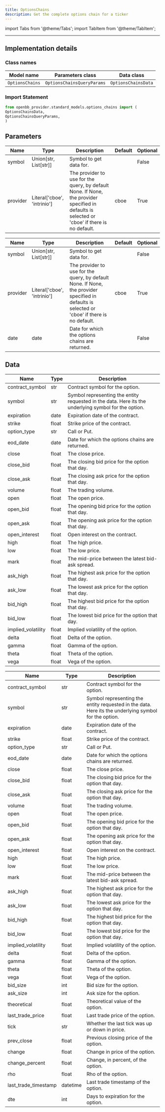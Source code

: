 ```yaml
---
title: OptionsChains
description: Get the complete options chain for a ticker
---
```


<!-- markdownlint-disable MD012 MD031 MD033 -->

import Tabs from '@theme/Tabs';
import TabItem from '@theme/TabItem';

---

## Implementation details

### Class names

| Model name | Parameters class | Data class |
| ---------- | ---------------- | ---------- |
| `OptionsChains` | `OptionsChainsQueryParams` | `OptionsChainsData` |

### Import Statement

```python
from openbb_provider.standard_models.options_chains import (
OptionsChainsData,
OptionsChainsQueryParams,
)
```

## Parameters

<Tabs>
<TabItem value="standard" label="Standard">

| Name | Type | Description | Default | Optional |
| ---- | ---- | ----------- | ------- | -------- |
| symbol | Union[str, List[str]] | Symbol to get data for. |  | False |
| provider | Literal['cboe', 'intrinio'] | The provider to use for the query, by default None. If None, the provider specified in defaults is selected or 'cboe' if there is no default. | cboe | True |
</TabItem>

<TabItem value='intrinio' label='intrinio'>

| Name | Type | Description | Default | Optional |
| ---- | ---- | ----------- | ------- | -------- |
| symbol | Union[str, List[str]] | Symbol to get data for. |  | False |
| provider | Literal['cboe', 'intrinio'] | The provider to use for the query, by default None. If None, the provider specified in defaults is selected or 'cboe' if there is no default. | cboe | True |
| date | date | Date for which the options chains are returned. |  | False |
</TabItem>

</Tabs>

## Data

<Tabs>
<TabItem value="standard" label="Standard">

| Name | Type | Description |
| ---- | ---- | ----------- |
| contract_symbol | str | Contract symbol for the option. |
| symbol | str | Symbol representing the entity requested in the data. Here its the underlying symbol for the option. |
| expiration | date | Expiration date of the contract. |
| strike | float | Strike price of the contract. |
| option_type | str | Call or Put. |
| eod_date | date | Date for which the options chains are returned. |
| close | float | The close price. |
| close_bid | float | The closing bid price for the option that day. |
| close_ask | float | The closing ask price for the option that day. |
| volume | float | The trading volume. |
| open | float | The open price. |
| open_bid | float | The opening bid price for the option that day. |
| open_ask | float | The opening ask price for the option that day. |
| open_interest | float | Open interest on the contract. |
| high | float | The high price. |
| low | float | The low price. |
| mark | float | The mid-price between the latest bid-ask spread. |
| ask_high | float | The highest ask price for the option that day. |
| ask_low | float | The lowest ask price for the option that day. |
| bid_high | float | The highest bid price for the option that day. |
| bid_low | float | The lowest bid price for the option that day. |
| implied_volatility | float | Implied volatility of the option. |
| delta | float | Delta of the option. |
| gamma | float | Gamma of the option. |
| theta | float | Theta of the option. |
| vega | float | Vega of the option. |
</TabItem>

<TabItem value='cboe' label='cboe'>

| Name | Type | Description |
| ---- | ---- | ----------- |
| contract_symbol | str | Contract symbol for the option. |
| symbol | str | Symbol representing the entity requested in the data. Here its the underlying symbol for the option. |
| expiration | date | Expiration date of the contract. |
| strike | float | Strike price of the contract. |
| option_type | str | Call or Put. |
| eod_date | date | Date for which the options chains are returned. |
| close | float | The close price. |
| close_bid | float | The closing bid price for the option that day. |
| close_ask | float | The closing ask price for the option that day. |
| volume | float | The trading volume. |
| open | float | The open price. |
| open_bid | float | The opening bid price for the option that day. |
| open_ask | float | The opening ask price for the option that day. |
| open_interest | float | Open interest on the contract. |
| high | float | The high price. |
| low | float | The low price. |
| mark | float | The mid-price between the latest bid-ask spread. |
| ask_high | float | The highest ask price for the option that day. |
| ask_low | float | The lowest ask price for the option that day. |
| bid_high | float | The highest bid price for the option that day. |
| bid_low | float | The lowest bid price for the option that day. |
| implied_volatility | float | Implied volatility of the option. |
| delta | float | Delta of the option. |
| gamma | float | Gamma of the option. |
| theta | float | Theta of the option. |
| vega | float | Vega of the option. |
| bid_size | int | Bid size for the option. |
| ask_size | int | Ask size for the option. |
| theoretical | float | Theoretical value of the option. |
| last_trade_price | float | Last trade price of the option. |
| tick | str | Whether the last tick was up or down in price. |
| prev_close | float | Previous closing price of the option. |
| change | float | Change in  price of the option. |
| change_percent | float | Change, in percent, of the option. |
| rho | float | Rho of the option. |
| last_trade_timestamp | datetime | Last trade timestamp of the option. |
| dte | int | Days to expiration for the option. |
</TabItem>

</Tabs>

